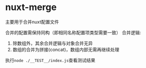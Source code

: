 # nuxt-merge
主要用于合并nuxt配置文件

合并的配置需保持同构（即相同名称配置项类型需要一致）
合并逻辑:
1. 除数组外，其余合并逻辑与对象合并无异
2. 数组的合并为拼接(concat)，数组内部无需再继续处理

执行`node ./__TEST__/index.js`查看测试结果
